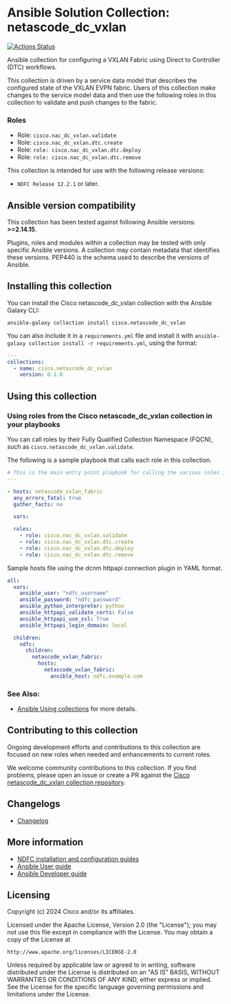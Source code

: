 # Ansible Solution Collection:  netascode_dc_vxlan

[![Actions Status](https://github.com/netascode/ansible-dc-vxlan/workflows/CI_Commits/badge.svg)](https://github.com/netascode/ansible-dc-vxlan/actions)

Ansible collection for configuring a VXLAN Fabric using Direct to Controller (DTC) workflows.

This collection is driven by a service data model that describes the configured state of the VXLAN EVPN fabric.
Users of this collection make changes to the service model data and then use the following roles in this collection
to validate and push changes to the fabric.

### Roles

* Role: `cisco.nac_dc_vxlan.validate`
* Role: `cisco.nac_dc_vxlan.dtc.create`
* Role: `role: cisco.nac_dc_vxlan.dtc.deploy`
* Role: `role: cisco.nac_dc_vxlan.dtc.remove`


This collection is intended for use with the following release versions:
  * `NDFC Release 12.2.1` or later.

<!--start requires_ansible-->
## Ansible version compatibility

This collection has been tested against following Ansible versions: **>=2.14.15**.

Plugins, roles and modules within a collection may be tested with only specific Ansible versions.
A collection may contain metadata that identifies these versions.
PEP440 is the schema used to describe the versions of Ansible.
<!--end requires_ansible-->

## Installing this collection

You can install the Cisco netascode_dc_vxlan collection with the Ansible Galaxy CLI:

    ansible-galaxy collection install cisco.netascode_dc_vxlan

You can also include it in a `requirements.yml` file and install it with `ansible-galaxy collection install -r requirements.yml`, using the format:

```yaml
---
collections:
  - name: cisco.netascode_dc_vxlan
    version: 0.1.0
```
## Using this collection


### Using roles from the Cisco netascode_dc_vxlan collection in your playbooks

You can call roles by their Fully Qualified Collection Namespace (FQCN), such as `cisco.netascode_dc_vxlan.validate`.

The following is a sample playbook that calls each role in this collection.

```yaml
# This is the main entry point playbook for calling the various roles in this collection.
---

- hosts: netascode_vxlan_fabric
  any_errors_fatal: true
  gather_facts: no

  vars:

  roles:
    - role: cisco.nac_dc_vxlan.validate
    - role: cisco.nac_dc_vxlan.dtc.create
    - role: cisco.nac_dc_vxlan.dtc.deploy
    - role: cisco.nac_dc_vxlan.dtc.remove
```

Sample hosts file using the dcnm httpapi connection plugin in YAML format.


```yaml
all:
  vars:
    ansible_user: "ndfc_username"
    ansible_password: "ndfc_password"
    ansible_python_interpreter: python
    ansible_httpapi_validate_certs: False
    ansible_httpapi_use_ssl: True
    ansible_httpapi_login_domain: local

  children:
    ndfc:
      children:
        netascode_vxlan_fabric:
          hosts:
            netascode_vxlan_fabric:
              ansible_host: ndfc.example.com
```

### See Also:

* [Ansible Using collections](https://docs.ansible.com/ansible/latest/user_guide/collections_using.html) for more details.

## Contributing to this collection

Ongoing development efforts and contributions to this collection are focused on new roles when needed and enhancements to current roles.

We welcome community contributions to this collection. If you find problems, please open an issue or create a PR against the [Cisco netascode_dc_vxlan collection repository](https://github.com/netascode/ansible-dc-vxlan/issues).

## Changelogs

* [Changelog](https://github.com/netascode/ansible-dc-vxlan/blob/main/CHANGELOG.rst)

## More information

- [NDFC installation and configuration guides](https://www.cisco.com/c/en/us/td/docs/dcn/ndfc/1201/installation/cisco-ndfc-install-and-upgrade-guide-1201.html)
- [Ansible User guide](https://docs.ansible.com/ansible/latest/user_guide/index.html)
- [Ansible Developer guide](https://docs.ansible.com/ansible/latest/dev_guide/index.html)

## Licensing

Copyright (c) 2024 Cisco and/or its affiliates.

Licensed under the Apache License, Version 2.0 (the "License");
you may not use this file except in compliance with the License.
You may obtain a copy of the License at

    http://www.apache.org/licenses/LICENSE-2.0

Unless required by applicable law or agreed to in writing, software
distributed under the License is distributed on an "AS IS" BASIS,
WITHOUT WARRANTIES OR CONDITIONS OF ANY KIND, either express or implied.
See the License for the specific language governing permissions and
limitations under the License.
